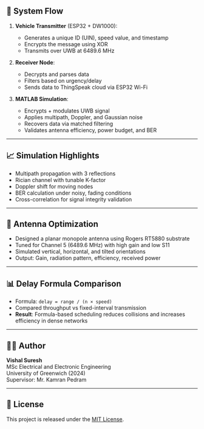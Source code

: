## 🔁 System Flow

1. **Vehicle Transmitter** (ESP32 + DW1000):
   - Generates a unique ID (UIN), speed value, and timestamp  
   - Encrypts the message using XOR  
   - Transmits over UWB at 6489.6 MHz  

2. **Receiver Node**:
   - Decrypts and parses data  
   - Filters based on urgency/delay  
   - Sends data to ThingSpeak cloud via ESP32 Wi-Fi  

3. **MATLAB Simulation**:
   - Encrypts + modulates UWB signal  
   - Applies multipath, Doppler, and Gaussian noise  
   - Recovers data via matched filtering  
   - Validates antenna efficiency, power budget, and BER  

---

## 📈 Simulation Highlights

- Multipath propagation with 3 reflections  
- Rician channel with tunable K-factor  
- Doppler shift for moving nodes  
- BER calculation under noisy, fading conditions  
- Cross-correlation for signal integrity validation  

---

## 📡 Antenna Optimization

- Designed a planar monopole antenna using Rogers RT5880 substrate  
- Tuned for Channel 5 (6489.6 MHz) with high gain and low S11  
- Simulated vertical, horizontal, and tilted orientations  
- Output: Gain, radiation pattern, efficiency, received power  

---

## 📊 Delay Formula Comparison

- Formula: `delay = range / (n × speed)`  
- Compared throughput vs fixed-interval transmission  
- **Result**: Formula-based scheduling reduces collisions and increases efficiency in dense networks  

---

## 👨‍🎓 Author

**Vishal Suresh**  
MSc Electrical and Electronic Engineering  
University of Greenwich (2024)  
Supervisor: Mr. Kamran Pedram  

---

## 📜 License

This project is released under the [MIT License](LICENSE).

